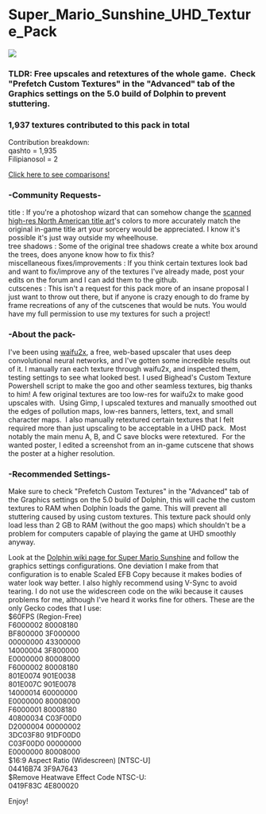 # Super_Mario_Sunshine_UHD_Texture_Pack
![](https://raw.githubusercontent.com/quinton-ashley/Super_Mario_Sunshine_UHD_Texture_Pack/master/GMS/gui/title/tex1_490x270_8173791dd11cea7c_5.png)
### TLDR: Free upscales and retextures of the whole game.  Check "Prefetch Custom Textures" in the "Advanced" tab of the Graphics settings on the 5.0 build of Dolphin to prevent stuttering.

### 1,937 textures contributed to this pack in total
Contribution breakdown:  
qashto = 1,935   
Filipianosol = 2

[Click here to see comparisons!](../../wiki)


### -Community Requests-

title : If you're a photoshop wizard that can somehow change the [scanned high-res North American title art](https://github.com/quinton-ashley/Super_Mario_Sunshine_UHD_Texture_Pack/blob/master/png/GMS/gui/title/tex1_460x304_2be218765ba946e5_5.png)'s colors to more accurately match the original in-game title art your sorcery would be appreciated.  I know it's possible it's just way outside my wheelhouse.<br>
tree shadows : Some of the original tree shadows create a white box around the trees, does anyone know how to fix this?<br>
miscellaneous fixes/improvements : If you think certain textures look bad and want to fix/improve any of the textures I've already made, post your edits on the forum and I can add them to the github.<br>
cutscenes :  This isn't a request for this pack more of an insane proposal I just want to throw out there, but if anyone is crazy enough to do frame by frame recreations of any of the cutscenes that would be nuts.  You would have my full permission to use my textures for such a project!

### -About the pack-

I've been using [waifu2x](https://github.com/nagadomi/waifu2x), a free, web-based upscaler that uses deep convolutional neural networks, and I've gotten some incredible results out of it.  I manually ran each texture through waifu2x, and inspected them, testing settings to see what looked best.  I used Bighead's Custom Texture Powershell script to make the goo and other seamless textures, big thanks to him!  A few original textures are too low-res for waifu2x to make good upscales with.  Using Gimp, I upscaled textures and manually smoothed out the edges of pollution maps, low-res banners, letters, text, and small character maps.  I also manually retextured certain textures that I felt required more than just upscaling to be acceptable in a UHD pack.  Most notably the main menu A, B, and C save blocks were retextured.  For the wanted poster, I edited a screenshot from an in-game cutscene that shows the poster at a higher resolution.

### -Recommended Settings-

Make sure to check "Prefetch Custom Textures" in the "Advanced" tab of the Graphics settings on the 5.0 build of Dolphin, this will cache the custom textures to RAM when Dolphin loads the game. This will prevent all stuttering caused by using custom textures. This texture pack should only load less than 2 GB to RAM (without the goo maps) which shouldn't be a problem for computers capable of playing the game at UHD smoothly anyway.

Look at the [Dolphin wiki page for Super Mario Sunshine](https://wiki.dolphin-emu.org/index.php?title=Super_Mario_Sunshine) and follow the graphics settings configurations.  One deviation I make from that configuration is to enable Scaled EFB Copy because it makes bodies of water look way better.  I also highly recommend using V-Sync to avoid tearing.  I do not use the widescreen code on the wiki because it causes problems for me, although I've heard it works fine for others.  These are the only Gecko codes that I use:  
$60FPS (Region-Free)  
F6000002 80008180  
BF800000 3F000000  
00000000 43300000  
14000004 3F800000  
E0000000 80008000  
F6000002 80008180  
801E0074 901E0038  
801E007C 901E0078  
14000014 60000000  
E0000000 80008000  
F6000001 80008180  
40800034 C03F00D0  
D2000004 00000002  
3DC03F80 91DF00D0  
C03F00D0 00000000  
E0000000 80008000  
$16:9 Aspect Ratio (Widescreen) [NTSC-U]  
04416B74 3F9A7643  
$Remove Heatwave Effect Code NTSC-U:  
0419F83C 4E800020

Enjoy!

